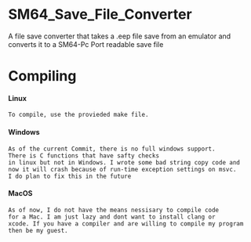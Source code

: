# SM64_Save_File_Converter
A file save converter that takes a .eep file save from an emulator and converts it to a SM64-Pc Port readable save file

# Compiling
#### Linux
    To compile, use the provieded make file. 
#### Windows
    As of the current Commit, there is no full windows support. 
    There is C functions that have safty checks 
    in linux but not in Windows. I wrote some bad string copy code and
    now it will crash because of run-time exception settings on msvc.
    I do plan to fix this in the future
#### MacOS
    As of now, I do not have the means nessisary to compile code
    for a Mac. I am just lazy and dont want to install clang or
    xcode. If you have a compiler and are willing to compile my program
    then be my guest.
